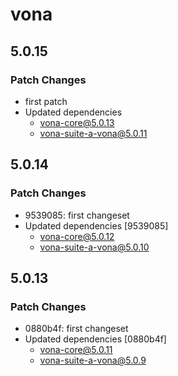 # vona

## 5.0.15

### Patch Changes

- first patch
- Updated dependencies
  - vona-core@5.0.13
  - vona-suite-a-vona@5.0.11

## 5.0.14

### Patch Changes

- 9539085: first changeset
- Updated dependencies [9539085]
  - vona-core@5.0.12
  - vona-suite-a-vona@5.0.10

## 5.0.13

### Patch Changes

- 0880b4f: first changeset
- Updated dependencies [0880b4f]
  - vona-core@5.0.11
  - vona-suite-a-vona@5.0.9
